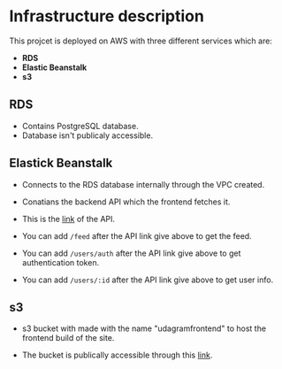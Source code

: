 # Infrastructure description

This projcet is deployed on AWS with three different services which are:

- **RDS**
- **Elastic Beanstalk**
- **s3**

## RDS

- Contains PostgreSQL database.
- Database isn't publicaly accessible.

## Elastick Beanstalk

- Connects to the RDS database internally through the VPC created.

- Conatians the backend API which the frontend fetches it.

- This is the [link](http://udagramapp-env.eba-mginsw7i.us-east-1.elasticbeanstalk.com/api/v0) of the API.

- You can add `/feed` after the API link give above to get the feed.

- You can add `/users/auth` after the API link give above to get authentication token.

- You can add `/users/:id` after the API link give above to get user info.

## s3

- s3 bucket with made with the name "udagramfrontend" to host the frontend build of the site.

- The bucket is publically accessible through this [link](http://udagramfrontend.s3-website-us-east-1.amazonaws.com).
